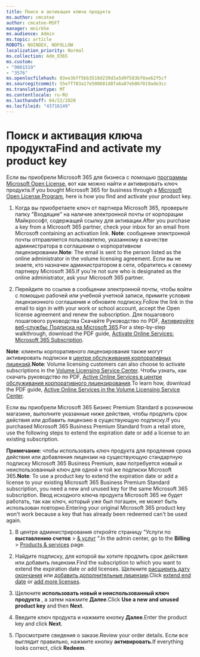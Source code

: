```yaml
---
title: Поиск и активация ключа продукта
ms.author: cmcatee
author: cmcatee-MSFT
manager: mnirkhe
ms.audience: Admin
ms.topic: article
ROBOTS: NOINDEX, NOFOLLOW
localization_priority: Normal
ms.collection: Adm_O365
ms.custom:
- "9001519"
- "3576"
ms.openlocfilehash: 03ee3bff5bb3510d239d3a5d9f583bf0ae62f5cf
ms.sourcegitcommit: 55eff703a17e500681d8fa6a87eb067019ade3cc
ms.translationtype: MT
ms.contentlocale: ru-RU
ms.lasthandoff: 04/22/2020
ms.locfileid: "43716149"
---
```

# <a name="find-and-activate-my-product-key"></a><span data-ttu-id="251c4-102">Поиск и активация ключа продукта</span><span class="sxs-lookup"><span data-stu-id="251c4-102">Find and activate my product key</span></span>

<span data-ttu-id="251c4-103">Если вы приобрели Microsoft 365 для бизнеса с помощью [программы Microsoft Open License](https://go.microsoft.com/fwlink/p/?LinkID=613298), вот как можно найти и активировать ключ продукта.</span><span class="sxs-lookup"><span data-stu-id="251c4-103">If you bought Microsoft 365 for business through a [Microsoft Open License Program](https://go.microsoft.com/fwlink/p/?LinkID=613298), here is how you find and activate your product key.</span></span>

1. <span data-ttu-id="251c4-104">Когда вы приобретаете ключ от партнера Microsoft 365, проверьте папку "Входящие" на наличие электронной почты от корпорации Майкрософт, содержащей ссылку для активации.</span><span class="sxs-lookup"><span data-stu-id="251c4-104">After you purchase a key from a Microsoft 365 partner, check your inbox for an email from Microsoft containing an activation link.</span></span>  <span data-ttu-id="251c4-105">**Note**: сообщение электронной почты отправляется пользователю, указанному в качестве администратора в соглашении о корпоративном лицензировании.</span><span class="sxs-lookup"><span data-stu-id="251c4-105">**Note**: The email is sent to the person listed as the online administrator in the volume licensing agreement.</span></span>  <span data-ttu-id="251c4-106">Если вы не знаете, кто назначен администратором в сети, обратитесь к своему партнеру Microsoft 365.</span><span class="sxs-lookup"><span data-stu-id="251c4-106">If you're not sure who is designated as the online administrator, ask your Microsoft 365 partner.</span></span>

2. <span data-ttu-id="251c4-107">Перейдите по ссылке в сообщении электронной почты, чтобы войти с помощью рабочей или учебной учетной записи, примите условия лицензионного соглашения и обновите подписку.</span><span class="sxs-lookup"><span data-stu-id="251c4-107">Follow the link in the email to sign in with your work or school account, accept the Open license agreement and renew the subscription.</span></span>  <span data-ttu-id="251c4-108">Для пошагового пошагового руководства Скачайте Руководство по PDF, [Активируйте веб-службы: Подписка на Microsoft 365](https://go.microsoft.com/fwlink/p/?LinkId=618100).</span><span class="sxs-lookup"><span data-stu-id="251c4-108">For a step-by-step walkthrough, download the PDF guide, [Activate Online Services: Microsoft 365 Subscription](https://go.microsoft.com/fwlink/p/?LinkId=618100).</span></span> 

<span data-ttu-id="251c4-109">**Note**: клиенты корпоративного лицензирования также могут активировать подписки в [центре обслуживания корпоративных лицензий](https://go.microsoft.com/fwlink/p/?LinkID=282016).</span><span class="sxs-lookup"><span data-stu-id="251c4-109">**Note**: Volume licensing customers can also choose to activate subscriptions in the [Volume Licensing Service Center](https://go.microsoft.com/fwlink/p/?LinkID=282016).</span></span>  <span data-ttu-id="251c4-110">Чтобы узнать, как скачать руководство по PDF, [Active Online Services в центре обслуживания корпоративного лицензирования](https://go.microsoft.com/fwlink/p/?LinkId=618096).</span><span class="sxs-lookup"><span data-stu-id="251c4-110">To learn how, download the PDF guide, [Active Online Services in the Volume Licensing Service Center](https://go.microsoft.com/fwlink/p/?LinkId=618096).</span></span>

<span data-ttu-id="251c4-111">Если вы приобрели Microsoft 365 Бизнес Premium Standard в розничном магазине, выполните указанные ниже действия, чтобы продлить срок действия или добавить лицензию в существующую подписку.</span><span class="sxs-lookup"><span data-stu-id="251c4-111">If you purchased Microsoft 365 Business Premium Standard from a retail store, use the following steps to extend the expiration date or add a license to an existing subscription.</span></span>

<span data-ttu-id="251c4-112">**Примечание**: чтобы использовать ключ продукта для продления срока действия или добавления лицензии на существующую стандартную подписку Microsoft 365 Business Premium, вам потребуется новый и неиспользованный ключ для одной и той же подписки Microsoft 365.</span><span class="sxs-lookup"><span data-stu-id="251c4-112">**Note**: To use a product key to extend the expiration date or add a license to your existing Microsoft 365 Business Premium Standard subscription, you need a new and unused key for the same Microsoft  365 subscription.</span></span>  <span data-ttu-id="251c4-113">Ввод исходного ключа продукта Microsoft 365 не будет работать, так как ключ, который уже был погашен, не может быть использован повторно.</span><span class="sxs-lookup"><span data-stu-id="251c4-113">Entering your original Microsoft  365 product key won't work because a key that has already been redeemed can't be used again.</span></span>

1. <span data-ttu-id="251c4-114">В центре администрирования откройте страницу "Услуги по **выставлению счетов** > [& услуг](https://go.microsoft.com/fwlink/p/?linkid=842054) ".</span><span class="sxs-lookup"><span data-stu-id="251c4-114">In the admin center, go to the **Billing** > [Products & services](https://go.microsoft.com/fwlink/p/?linkid=842054) page.</span></span>

2. <span data-ttu-id="251c4-115">Найдите подписку, для которой вы хотите продлить срок действия или добавить лицензии.</span><span class="sxs-lookup"><span data-stu-id="251c4-115">Find the subscription to which you want to extend the expiration date or add licenses.</span></span>  <span data-ttu-id="251c4-116">Щелкните [расширить дату окончания](https://go.microsoft.com/fwlink/p/?linkid=842054) или [добавить дополнительные лицензии](https://go.microsoft.com/fwlink/p/?linkid=842054).</span><span class="sxs-lookup"><span data-stu-id="251c4-116">Click [extend end date](https://go.microsoft.com/fwlink/p/?linkid=842054) or [add more licenses](https://go.microsoft.com/fwlink/p/?linkid=842054).</span></span>

3. <span data-ttu-id="251c4-117">Щелкните **использовать новый и неиспользованный ключ продукта** , а затем нажмите **Далее**.</span><span class="sxs-lookup"><span data-stu-id="251c4-117">Click **Use a new and unused product key** and then **Next**.</span></span>

4. <span data-ttu-id="251c4-118">Введите ключ продукта и нажмите кнопку **Далее**.</span><span class="sxs-lookup"><span data-stu-id="251c4-118">Enter the product key and click **Next**.</span></span>

5. <span data-ttu-id="251c4-119">Просмотрите сведения о заказе.</span><span class="sxs-lookup"><span data-stu-id="251c4-119">Review your order details.</span></span>  <span data-ttu-id="251c4-120">Если все выглядит правильно, нажмите кнопку **активировать**.</span><span class="sxs-lookup"><span data-stu-id="251c4-120">If everything looks correct, click **Redeem**.</span></span>